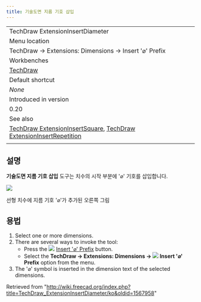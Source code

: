 ```yaml
---
title: 기술도면 지름 기호 삽입
---
```

|  |
| --- |
| TechDraw ExtensionInsertDiameter |
| Menu location |
| TechDraw → Extensions: Dimensions → Insert '⌀' Prefix |
| Workbenches |
| [TechDraw](/TechDraw_Workbench "TechDraw Workbench") |
| Default shortcut |
| *None* |
| Introduced in version |
| 0.20 |
| See also |
| [TechDraw ExtensionInsertSquare](/TechDraw_ExtensionInsertSquare "TechDraw ExtensionInsertSquare"), [TechDraw ExtensionInsertRepetition](/TechDraw_ExtensionInsertRepetition "TechDraw ExtensionInsertRepetition") |
|  |

## 설명

**기술도면 지름 기호 삽입** 도구는 치수의 시작 부분에 '⌀' 기호를 삽입합니다.

![](/images/TechDraw_ExtensionInsertDiameterExample.png)

선형 치수에 지름 기호 '⌀'가 추가된 오른쪽 그림

## 용법

1. Select one or more dimensions.
2. There are several ways to invoke the tool:
   * Press the ![](/images/TechDraw_ExtensionInsertDiameter.svg) [Insert '⌀' Prefix](/TechDraw_ExtensionInsertDiameter "TechDraw ExtensionInsertDiameter") button.
   * Select the **TechDraw → Extensions: Dimensions → ![](/images/TechDraw_ExtensionInsertDiameter.svg) Insert '⌀' Prefix** option from the menu.
3. The '⌀' symbol is inserted in the dimension text of the selected dimensions.

Retrieved from "<http://wiki.freecad.org/index.php?title=TechDraw_ExtensionInsertDiameter/ko&oldid=1567958>"